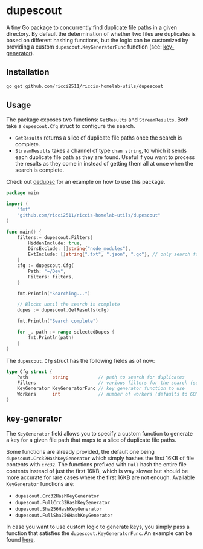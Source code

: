 # dupescout
A tiny Go package to concurrently find duplicate file paths in a given directory. By default the determination of whether two files are duplicates is based on different hashing functions, but the logic can be customized by providing a custom `dupescout.KeyGeneratorFunc` function (see: [key-generator](#key-generator)).

## Installation
```bash
go get github.com/ricci2511/riccis-homelab-utils/dupescout
```

## Usage
The package exposes two functions: `GetResults` and `StreamResults`. Both take a `dupescout.Cfg` struct to configure the search.

- `GetResults` returns a slice of duplicate file paths once the search is complete. 
- `StreamResults` takes a channel of type `chan string`, to which it sends each duplicate file path as they are found. Useful if you want to process the results as they come in instead of getting them all at once when the search is complete.

Check out [dedupsc](https://github.com/ricci2511/riccis-homelab-utils/tree/main/dedupsc) for an example on how to use this package. 

```go
package main

import (
    "fmt"
    "github.com/ricci2511/riccis-homelab-utils/dupescout"
)

func main() {
    filters:= dupescout.Filters{
        HiddenInclude: true,
        DirsExclude: []string{"node_modules"},
        ExtInclude: []string{".txt", ".json", ".go"}, // only search for .txt, .json and .go files
    }
    cfg := dupescout.Cfg{
        Path: "~/Dev",
        Filters: filters,
    }

    fmt.Println("Searching...")

    // Blocks until the search is complete
    dupes := dupescout.GetResults(cfg)

    fmt.Println("Search complete")

    for _, path := range selectedDupes {
        fmt.Println(path)
    }
}
```

The `dupescout.Cfg` struct has the following fields as of now:

```go
type Cfg struct {
	Path         string           // path to search for duplicates
	Filters                       // various filters for the search (see filters.go)
	KeyGenerator KeyGeneratorFunc // key generator function to use
	Workers      int              // number of workers (defaults to GOMAXPROCS)
}
```

## key-generator
The `KeyGenerator` field allows you to specify a custom function to generate a key for a given file path that maps to a slice of duplicate file paths.

Some functions are already provided, the default one being `dupescout.Crc32HashKeyGenerator` which simply hashes the first 16KB of file contents with `crc32`. The functions prefixed with `Full` hash the entire file contents instead of just the first 16KB, which is way slower but should be more accurate for rare cases where the first 16KB are not enough. Available `KeyGenerator` functions are:

- `dupescout.Crc32HashKeyGenerator`
- `dupescout.FullCrc32HashKeyGenerator`
- `dupescout.Sha256HashKeyGenerator`
- `dupescout.FullSha256HashKeyGenerator`

In case you want to use custom logic to generate keys, you simply pass a function that satisfies the `dupescout.KeyGeneratorFunc`. An example can be found [here](https://github.com/ricci2511/riccis-homelab-utils/blob/main/dedupsc/movie-tv-key-generator.go).
